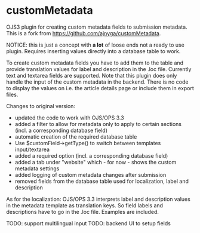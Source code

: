 # customMetadata

OJS3 plugin for creating custom metadata fields to submission metadata. This is a fork from https://github.com/ajnyga/customMetadata.

NOTICE: this is just a concept with **a lot** of loose ends not a ready to use plugin. Requires inserting values directly into a database table to work.

To create custom metadata fields you have to add them to the table and provide translation values for label and description in the .loc file.
Currently text and textarea fields are supported.
Note that this plugin does only handle the input of the custom metadata in the backend. There is no code to display the values on i.e. the article details page or include them in export files.

Changes to original version:
- updated the code to work with OJS/OPS 3.3
- added a filter to allow for metadata only to apply to certain sections (incl. a corresponding database field)
- automatic creation of the required database table
- Use $customField->getType() to switch between templates input/textarea 
- added a required option (incl. a corresponding database field)
- added a tab under "website" which - for now - shows the custom metadata settings
- added logging of custom metadata changes after submission
- removed fields from the database table used for localization, label and description

As for the localization: OJS/OPS 3.3 interprets label and description values in the metadata template as translation keys. So field labels and descriptions have to go in the .loc file. Examples are included.

TODO: support multilingual input
TODO: backend UI to setup fields
